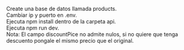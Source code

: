Create una base de datos llamada products.  
Cambiar ip y puerto en .env.  
Ejecuta npm install dentro de la carpeta api.  
Ejecuta npm run dev.  
Nota: El campo discountPice no admite nulos, si no quiere que tenga descuento pongale el mismo precio que el original.

